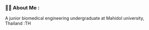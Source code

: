 ### :man_technologist: About Me :

A junior biomedical engineering undergraduate at Mahidol university, Thailand :TH
